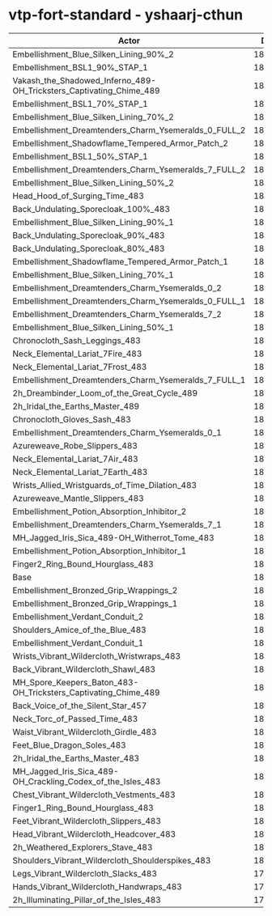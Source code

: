 # vtp-fort-standard - yshaarj-cthun
| Actor | DPS | Increase |
|---|:---:|:---:|
|Embellishment_Blue_Silken_Lining_90%_2|187112|2.90%|
|Embellishment_BSL1_90%_STAP_1|186582|2.61%|
|Vakash_the_Shadowed_Inferno_489-OH_Tricksters_Captivating_Chime_489|186383|2.50%|
|Embellishment_BSL1_70%_STAP_1|185990|2.29%|
|Embellishment_Blue_Silken_Lining_70%_2|185990|2.29%|
|Embellishment_Dreamtenders_Charm_Ysemeralds_0_FULL_2|185898|2.23%|
|Embellishment_Shadowflame_Tempered_Armor_Patch_2|185819|2.19%|
|Embellishment_BSL1_50%_STAP_1|185479|2.00%|
|Embellishment_Dreamtenders_Charm_Ysemeralds_7_FULL_2|185221|1.86%|
|Embellishment_Blue_Silken_Lining_50%_2|184896|1.68%|
|Head_Hood_of_Surging_Time_483|184678|1.56%|
|Back_Undulating_Sporecloak_100%_483|184654|1.55%|
|Embellishment_Blue_Silken_Lining_90%_1|184539|1.49%|
|Back_Undulating_Sporecloak_90%_483|184307|1.36%|
|Back_Undulating_Sporecloak_80%_483|184158|1.28%|
|Embellishment_Shadowflame_Tempered_Armor_Patch_1|183979|1.18%|
|Embellishment_Blue_Silken_Lining_70%_1|183961|1.17%|
|Embellishment_Dreamtenders_Charm_Ysemeralds_0_2|183886|1.13%|
|Embellishment_Dreamtenders_Charm_Ysemeralds_0_FULL_1|183745|1.05%|
|Embellishment_Dreamtenders_Charm_Ysemeralds_7_2|183578|0.96%|
|Embellishment_Blue_Silken_Lining_50%_1|183328|0.82%|
|Chronocloth_Sash_Leggings_483|183281|0.80%|
|Neck_Elemental_Lariat_7Fire_483|183218|0.76%|
|Neck_Elemental_Lariat_7Frost_483|183193|0.75%|
|Embellishment_Dreamtenders_Charm_Ysemeralds_7_FULL_1|183101|0.70%|
|2h_Dreambinder_Loom_of_the_Great_Cycle_489|183003|0.64%|
|2h_Iridal_the_Earths_Master_489|182966|0.62%|
|Chronocloth_Gloves_Sash_483|182943|0.61%|
|Embellishment_Dreamtenders_Charm_Ysemeralds_0_1|182802|0.53%|
|Azureweave_Robe_Slippers_483|182777|0.52%|
|Neck_Elemental_Lariat_7Air_483|182672|0.46%|
|Neck_Elemental_Lariat_7Earth_483|182636|0.44%|
|Wrists_Allied_Wristguards_of_Time_Dilation_483|182632|0.44%|
|Azureweave_Mantle_Slippers_483|182494|0.36%|
|Embellishment_Potion_Absorption_Inhibitor_2|182289|0.25%|
|Embellishment_Dreamtenders_Charm_Ysemeralds_7_1|182168|0.18%|
|MH_Jagged_Iris_Sica_489-OH_Witherrot_Tome_483|182039|0.11%|
|Embellishment_Potion_Absorption_Inhibitor_1|182014|0.10%|
|Finger2_Ring_Bound_Hourglass_483|181844|0.00%|
|Base|181835|0.00%|
|Embellishment_Bronzed_Grip_Wrappings_2|181820|-0.01%|
|Embellishment_Bronzed_Grip_Wrappings_1|181788|-0.03%|
|Embellishment_Verdant_Conduit_2|181727|-0.06%|
|Shoulders_Amice_of_the_Blue_483|181704|-0.07%|
|Embellishment_Verdant_Conduit_1|181691|-0.08%|
|Wrists_Vibrant_Wildercloth_Wristwraps_483|181428|-0.22%|
|Back_Vibrant_Wildercloth_Shawl_483|181395|-0.24%|
|MH_Spore_Keepers_Baton_483-OH_Tricksters_Captivating_Chime_489|181394|-0.24%|
|Back_Voice_of_the_Silent_Star_457|181304|-0.29%|
|Neck_Torc_of_Passed_Time_483|181295|-0.30%|
|Waist_Vibrant_Wildercloth_Girdle_483|181240|-0.33%|
|Feet_Blue_Dragon_Soles_483|181041|-0.44%|
|2h_Iridal_the_Earths_Master_483|180758|-0.59%|
|MH_Jagged_Iris_Sica_489-OH_Crackling_Codex_of_the_Isles_483|180696|-0.63%|
|Chest_Vibrant_Wildercloth_Vestments_483|180632|-0.66%|
|Finger1_Ring_Bound_Hourglass_483|180623|-0.67%|
|Feet_Vibrant_Wildercloth_Slippers_483|180610|-0.67%|
|Head_Vibrant_Wildercloth_Headcover_483|180452|-0.76%|
|2h_Weathered_Explorers_Stave_483|180449|-0.76%|
|Shoulders_Vibrant_Wildercloth_Shoulderspikes_483|180230|-0.88%|
|Legs_Vibrant_Wildercloth_Slacks_483|179994|-1.01%|
|Hands_Vibrant_Wildercloth_Handwraps_483|179726|-1.16%|
|2h_Illuminating_Pillar_of_the_Isles_483|179540|-1.26%|
